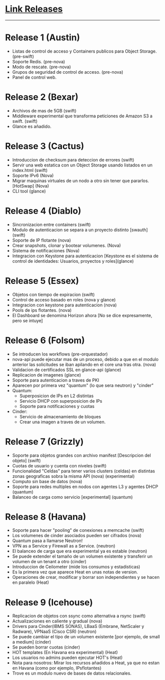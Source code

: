 
# [Link Releases](https://wiki.openstack.org/wiki/Releases)

<!-- # **420 Blaze it faggot** -->
-------

# Release 1 (Austin)


- Listas de control de acceso y Containers publicos para Object Storage. (pre-swift)
- Soporte Redis. (pre-nova)
- Modo de rescate. (pre-nova)
- Grupos de seguridad de control de acceso. (pre-nova)
- Panel de control web.


# Release 2 (Bexar)

- Archivos de mas de 5GB (swift)
- Middleware experimental que transforma peticiones de Amazon S3 a swift. (swift)
- Glance es añadido.

# Release 3 (Cactus)

- Introduccion de checksum para deteccion de errores (swift)
- Servir una web estatica con un Object Storage usando listados en un index.html (swift)
- Soporte IPv6 (Nova)
- Migrar maquinas virtuales de un nodo a otro sin tener que pararlos. \[HotSwap] (Nova)
- CLI tool (glance)


# Release 4 (Diablo)

- Sincronizacion entre containers (swift)
- Modulo de autenticacion se separa a un proyecto distinto \[swauth] (swift) 
- Soporte de IP flotante (nova)
- Crear snapshots, clonar y bootear volumenes. (Nova)
- Sistema de notificaciones (Nova)
- Integracion con Keystone para autenticacion \[Keystone es el sistema de control de identidades: Usuarios, proyectos y roles](glance)


# Release 5 (Essex)

- Objetos con tiempo de expiracion (swift)
- Control de acceso basado en roles (nova y glance)
- Integracion con keystone para autenticacion (nova)
- Pools de ips flotantes. (nova)
- El Dashboard se denomina Horizon ahora \[No se dice expresamente, pero se intuye]


# Release 6 (Folsom)

- Se introducen los workflows (pre-orquestador)
- nova-api puede ejecutar mas de un proceso, debido a que en el modulo anterior las solicitudes se iban apilando en el core una tras otra. (nova)
- Validacion de certificados SSL en glance-api (glance)
- Replicacion de imagenes (glance)
- Soporte para autenticacion a traves de PKI
- Aparecen por primera vez "quantum" (lo que sera neutron) y "cinder"
- Quantum:
    + Superposicion de IPs en L2 distintas
    + Servicio DHCP con superposicion de IPs
    + Soporte para notificaciones y cuotas
-   Cinder:
    +   Servicio de almacenamiento de bloques
    +   Crear una imagen a traves de un volumen.


# Release 7 (Grizzly)

- Soporte para objetos grandes con archivo manifest \[Descripcion del objeto] (swift)
- Cuotas de usuario y cuenta con niveles (swift)
- Funcionalidad "Celdas" para tener varios clusters (celdas) en distintas zonas geograficas sobra la misma API (nova) (experimental)
- Computo sin base de datos (nova)
- Soporte para redes multiples en nodos con agentes L3 y agentes DHCP (quantum)
- Balanceo de carga como servicio \[experimental\] (quantum)


# Release 8 (Havana)

- Soporte para hacer "pooling" de conexiones a memcache (swift)
- Los volumenes de cinder asociados pueden ser cifrados (nova) 
- Quantum pasa a llamarse Neutron!
- VPN as a Service y Firewall as a Service. (neutron)
- El balanceo de carga que era experimental ya es estable (neutron)
- Se puede extender el tamaño de un volumen existente y transferir un volumen de un tenant a otro (cinder)
- Introduccion de Ceilometer (mide los consumos y estadisticas)
- Es la primera vez que aparece Heat en unas notas de version.
- Operaciones de crear, modificar y borrar son independientes y se hacen en paralelo (Heat)


# Release 9 (Icehouse)

- Replicacion de objetos con ssync como alternativa a rsync (swift)
- Actualizaciones en caliente y gradual (nova)
- Drivers para Cinder(IBMS SONAS), LBaaS (Embrane, NetScaler y Radware), VPNaaS (Cisco CSR) (neutron)
- Se puede cambiar el tipo de un volumen existente \[por ejemplo, de small a medium] (cinder)
- Se pueden borrar cuotas (cinder)
- HOT templates (En Havana era experimental) (Heat)
- Los usuarios no admins pueden ejecutar HOT's (Heat)
- Nota para nosotros: Mirar los recursos añadidos a Heat, ya que no estan en Havana (como por ejemplo, IPsflotantes)
- Trove es un modulo nuevo de bases de datos relacionales.

